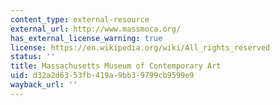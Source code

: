 ```yaml
---
content_type: external-resource
external_url: http://www.massmoca.org/
has_external_license_warning: true
license: https://en.wikipedia.org/wiki/All_rights_reserved
status: ''
title: Massachusetts Museum of Contemporary Art
uid: d32a2d63-53fb-419a-9bb3-9799cb9599e9
wayback_url: ''
---
```

